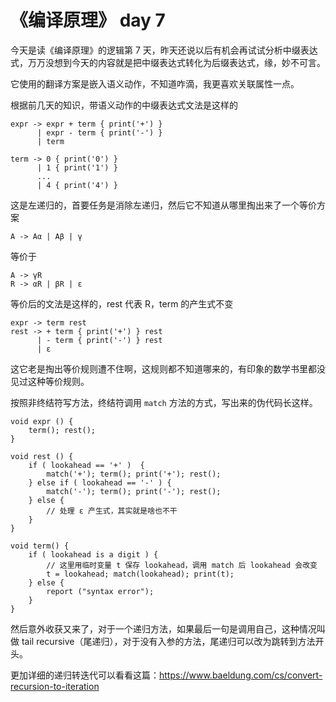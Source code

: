 # 《编译原理》  day 7

今天是读《编译原理》的逻辑第 7 天，昨天还说以后有机会再试试分析中缀表达式，万万没想到今天的内容就是把中缀表达式转化为后缀表达式，缘，妙不可言。

它使用的翻译方案是嵌入语义动作，不知道咋滴，我更喜欢关联属性一点。

根据前几天的知识，带语义动作的中缀表达式文法是这样的

```
expr -> expr + term { print('+') }
      | expr - term { print('-') }
      | term

term -> 0 { print('0') }
      | 1 { print('1') }
      ...
      | 4 { print('4') }
```

这是左递归的，首要任务是消除左递归，然后它不知道从哪里掏出来了一个等价方案

```
A -> Aα | Aβ | γ
```

等价于

```
A -> γR
R -> αR | βR | ε
```

等价后的文法是这样的，rest 代表 R，term 的产生式不变

```
expr -> term rest
rest -> + term { print('+') } rest
      | - term { print('-') } rest
      | ε
```

这它老是掏出等价规则遭不住啊，这规则都不知道哪来的，有印象的数学书里都没见过这种等价规则。

按照非终结符写方法，终结符调用 `match` 方法的方式，写出来的伪代码长这样。

```
void expr () {
    term(); rest();
}

void rest () {
    if ( lookahead == '+' )  {
        match('+'); term(); print('+'); rest();
    } else if ( lookahead == '-' ) {
        match('-'); term(); print('-'); rest();
    } else {
        // 处理 ε 产生式，其实就是啥也不干
    }
}

void term() {
    if ( lookahead is a digit ) {
        // 这里用临时变量 t 保存 lookahead，调用 match 后 lookahead 会改变
        t = lookahead; match(lookahead); print(t);
    } else {
        report ("syntax error"); 
    }
}
```

然后意外收获又来了，对于一个递归方法，如果最后一句是调用自己，这种情况叫做 tail recursive（尾递归），对于没有入参的方法，尾递归可以改为跳转到方法开头。



更加详细的递归转迭代可以看看这篇：https://www.baeldung.com/cs/convert-recursion-to-iteration

